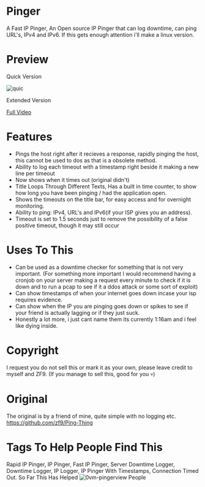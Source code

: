 # Pinger
A Fast IP Pinger, An Open source IP Pinger that can log downtime, can ping URL's, IPv4 and IPv6.
If this gets enough attention i'll make a linux version.


# Preview
Quick Version

![quic](https://user-images.githubusercontent.com/79897291/172980036-7e618152-c791-427e-80a0-c4d339c0a1b5.gif)

Extended Version

<a href="https://user-images.githubusercontent.com/79897291/172980150-b05d39de-480e-4ebe-87d0-5f76b4c450f6.mp4" target="_blank">Full Video</a>









# Features
* Pings the host right after it recieves a response, rapidly pinging the host, this cannot be used to dos as that is a obsolete method.
* Ability to log each timeout with a timestamp right beside it making a new line per timeout
* Now shows when it times out (original didn't)
* Title Loops Through Different Texts, Has a built in time counter, to show how long you have been pinging / had the application open.
* Shows the timeouts on the title bar, for easy access and for overnight monitoring.
* Ability to ping: IPv4, URL's and IPv6(if your ISP gives you an address).
* Timeout is set to 1.5 seconds just to remove the possibility of a false positive timeout, though it may still occur



# Uses To This
* Can be used as a downtime checker for something that is not very important. (For something more important I would recommend having a cronjob on your server making a request every minute to check if it is down and to run a pcap to see if it a ddos attack or some sort of exploit)
* Can show timestamps of when your internet goes down incase your isp requires evidence.
* Can show when the IP you are pinging goes down or spikes to see if your friend is actually lagging or if they just suck. 
* Honestly a lot more, i just cant name them its currently 1:16am and i feel like dying inside.



# Copyright
I request you do not sell this or mark it as your own, please leave credit to myself and ZF9.
(If you manage to sell this, good for you 💀)



# Original
The original is by a friend of mine, quite simple with no logging etc. 
https://github.com/zf9/Ping-Thing



# Tags To Help People Find This
Rapid IP Pinger, IP Pinger, Fast IP Pinger, Server Downtime Logger, Downtime Logger, IP Logger, IP Pinger With Timestamps, Connection Timed Out.
So Far This Has Helped <img src="https://komarev.com/ghpvc/?username=0vm-pingerview&label=&color=brightgreen&style=flat-square" alt="0vm-pingerview" />  People

